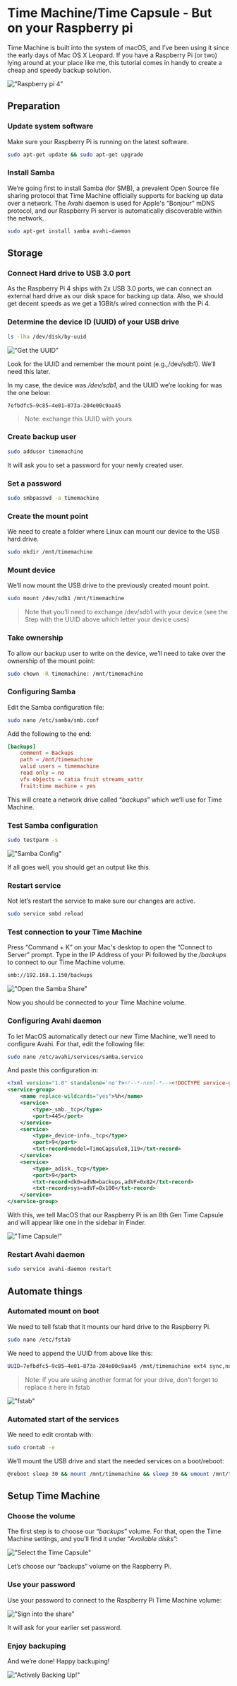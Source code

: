 # Time Machine/Time Capsule - But on your Raspberry pi

Time Machine is built into the system of macOS, and I’ve been using it since the early days of Mac OS X Leopard. If you have a Raspberry Pi (or two) lying around at your place like me, this tutorial comes in handy to create a cheap and speedy backup solution.

!["Raspberry pi 4"](images/time-machine/rpi-4.jpg)

## Preparation

### Update system software

Make sure your Raspberry Pi is running on the latest software.

```bash
sudo apt-get update && sudo apt-get upgrade
```

### Install Samba

We’re going first to install Samba (for SMB), a prevalent Open Source file sharing protocol that Time Machine officially supports for backing up data over a network. The Avahi daemon is used for Apple's “Bonjour” mDNS protocol, and our Raspberry Pi server is automatically discoverable within the network.

```bash
sudo apt-get install samba avahi-daemon
```

## Storage

### Connect Hard drive to USB 3.0 port

As the Raspberry Pi 4 ships with 2x USB 3.0 ports, we can connect an external hard drive as our disk space for backing up data. Also, we should get decent speeds as we get a 1GBit/s wired connection with the Pi 4.

### Determine the device ID (UUID) of your USB drive

```bash
ls -lha /dev/disk/by-uuid
```

!["Get the UUID"](images/time-machine/rpi-uuid.png)

Look for the UUID and remember the mount point (e.g.,/dev/sdb1). We’ll need this later.

In my case, the device was _/dev/sdb1_, and the UUID we’re looking for was the one below:

```text
7efbdfc5–9c85–4e01–873a-204e00c9aa45
```

>Note: exchange this UUID with yours

### Create backup user

```bash
sudo adduser timemachine
```

It will ask you to set a password for your newly created user.

### **Set a password**

```bash
sudo smbpasswd -a timemachine
```

### Create the mount point

We need to create a folder where Linux can mount our device to the USB hard drive.

```bash
sudo mkdir /mnt/timemachine
```

### Mount device

We’ll now mount the USB drive to the previously created mount point.

```bash
sudo mount /dev/sdb1 /mnt/timemachine
```

> Note that you’ll need to exchange /dev/sdb1 with your device (see the Step with the UUID above which letter your device uses)

### Take ownership

To allow our backup user to write on the device, we’ll need to take over the ownership of the mount point:

```bash
sudo chown -R timemachine: /mnt/timemachine
```

### Configuring Samba

Edit the Samba configuration file:

```bash
sudo nano /etc/samba/smb.conf
```

Add the following to the end:

```conf
[backups]    
    comment = Backups    
    path = /mnt/timemachine    
    valid users = timemachine    
    read only = no    
    vfs objects = catia fruit streams_xattr    
    fruit:time machine = yes
```

This will create a network drive called “_backups_” which we’ll use for Time Machine.

### Test Samba configuration

```bash
sudo testparm -s
```

!["Samba Config"](images/time-machine/rpi-smb-conf.png)

If all goes well, you should get an output like this.

### Restart service

Not let’s restart the service to make sure our changes are active.

```bash
sudo service smbd reload
```

### Test connection to your Time Machine

Press “Command + K” on your Mac's desktop to open the “Connect to Server” prompt. Type in the IP Address of your Pi followed by the _/backups_ to connect to our Time Machine volume.

```bash
smb://192.168.1.150/backups
```

!["Open the Samba Share"](images/time-machine/rpi-smb-connect-open.png)

Now you should be connected to your Time Machine volume.

### Configuring Avahi daemon

To let MacOS automatically detect our new Time Machine, we’ll need to configure Avahi. For that, edit the following file:

```bash
sudo nano /etc/avahi/services/samba.service
```

And paste this configuration in:

```xml
<?xml version="1.0" standalone='no'?><!--*-nxml-*--><!DOCTYPE service-group SYSTEM "avahi-service.dtd">
<service-group>
    <name replace-wildcards="yes">%h</name>
    <service>
        <type>_smb._tcp</type>
        <port>445</port>
    </service>
    <service>
        <type>_device-info._tcp</type>
        <port>9</port>
        <txt-record>model=TimeCapsule8,119</txt-record>
    </service>
    <service>
        <type>_adisk._tcp</type>
        <port>9</port>
        <txt-record>dk0=adVN=backups,adVF=0x82</txt-record>
        <txt-record>sys=adVF=0x100</txt-record>
    </service>
</service-group>
```

With this, we tell MacOS that our Raspberry Pi is an 8th Gen Time Capsule and will appear like one in the sidebar in Finder.

!["Time Capsule!"](images/time-machine/rpi-time-capsule.png)

### Restart Avahi daemon

```bash
sudo service avahi-daemon restart
```

## Automate things

### Automated mount on boot

We need to tell fstab that it mounts our hard drive to the Raspberry Pi.

```bash
sudo nano /etc/fstab
```

We need to append the UUID from above like this:

```sh
UUID=7efbdfc5–9c85–4e01–873a-204e00c9aa45 /mnt/timemachine ext4 sync,noexec,nodev,noatime,nodiratime 0 0
```

>Note: if you are using another format for your drive, don’t forget to replace it here in fstab

!["fstab"](images/time-machine/rpi-fstab.png)

### Automated start of the services

We need to edit crontab with:

```bash
sudo crontab -e
```

We’ll mount the USB drive and start the needed services on a boot/reboot:

```bash
@reboot sleep 30 && mount /mnt/timemachine && sleep 30 && umount /mnt/timemachine && sleep 30 && mount /mnt/timemachine && sleep 30 && service avahi-daemon start && service smbd start
```

## Setup Time Machine

### Choose the volume

The first step is to choose our “_backups_” volume. For that, open the Time Machine settings, and you’ll find it under “_Available disks_”:

!["Select the Time Capsule"](images/time-machine/rpi-time-machine-select.png)

Let’s choose our “backups” volume on the Raspberry Pi.

### Use your password

Use your password to connect to the Raspberry Pi Time Machine volume:

!["Sign into the share"](images/time-machine/rpi-smb-connect.png)

It will ask for your earlier set password.

### Enjoy backuping

And we’re done! Happy backuping!

!["Actively Backing Up!"](images/time-machine/rpi-time-machine-active.png)
